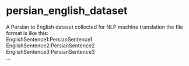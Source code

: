 # persian_english_dataset
A Persian to English dataset collected for NLP machine translation 
the file format is like this:<br/>
EnglishSentence1:PersianSentence1<br/>
EnglishSentence2:PersianSentence2<br/>
EnglishSentence3:PersianSentence3<br/>
...

